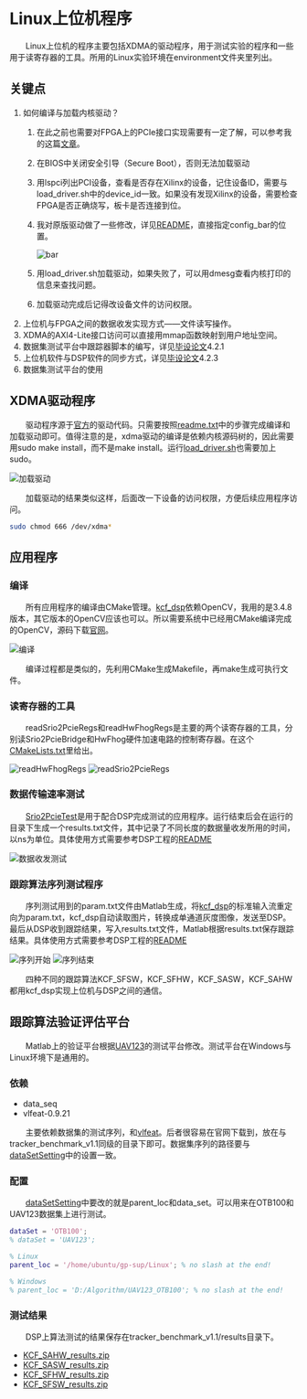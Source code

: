 # Linux上位机程序

&emsp;&emsp;Linux上位机的程序主要包括XDMA的驱动程序，用于测试实验的程序和一些用于读寄存器的工具。所用的Linux实验环境在environment文件夹里列出。

## 关键点

1. 如何编译与加载内核驱动？
   1. 在此之前也需要对FPGA上的PCIe接口实现需要有一定了解，可以参考我的这篇[文章](https://blog.csdn.net/qq_35787848/article/details/121541957)。
   2. 在BIOS中关闭安全引导（Secure Boot），否则无法加载驱动
   3. 用lspci列出PCI设备，查看是否存在Xilinx的设备，记住设备ID，需要与load_driver.sh中的device_id一致。如果没有发现Xilinx的设备，需要检查FPGA是否正确烧写，板卡是否连接到位。
   4. 我对原版驱动做了一些修改，详见[README](linux-kernel/xdma/README.md)，直接指定config_bar的位置。

      ![bar](README/2023-05-29-19-53-47.png)

   5. 用load_driver.sh加载驱动，如果失败了，可以用dmesg查看内核打印的信息来查找问题。
   6. 加载驱动完成后记得改设备文件的访问权限。
2. 上位机与FPGA之间的数据收发实现方式——文件读写操作。
3. XDMA的AXI4-Lite接口访问可以直接用mmap函数映射到用户地址空间。
4. 数据集测试平台中跟踪器脚本的编写，详见[毕设论文](../Thesis/Thesis.pdf)4.2.1
5. 上位机软件与DSP软件的同步方式，详见[毕设论文](../Thesis/Thesis.pdf)4.2.3
6. 数据集测试平台的使用

## XDMA驱动程序

&emsp;&emsp;驱动程序源于[官方](https://github.com/Xilinx/dma_ip_drivers/tree/master/XDMA/linux-kernel)的驱动代码。只需要按照[readme.txt](linux-kernel/readme.txt)中的步骤完成编译和加载驱动即可。值得注意的是，xdma驱动的编译是依赖内核源码树的，因此需要用sudo make install，而不是make install。运行[load_driver.sh](linux-kernel/tests/load_driver.sh)也需要加上sudo。

![加载驱动](README/2023-04-12-09-25-12.png)

&emsp;&emsp;加载驱动的结果类似这样，后面改一下设备的访问权限，方便后续应用程序访问。

```sh
sudo chmod 666 /dev/xdma*
```

## 应用程序

### 编译

&emsp;&emsp;所有应用程序的编译由CMake管理。[kcf_dsp](tracker_benchmark_v1.1/trackers/KCF_DSP/CMakeLists.txt)依赖OpenCV，我用的是3.4.8版本，其它版本的OpenCV应该也可以。所以需要系统中已经用CMake编译完成的OpenCV，源码下载[官网](https://opencv.org/releases/)。

![编译](README/2023-04-12-11-21-27.png)

&emsp;&emsp;编译过程都是类似的，先利用CMake生成Makefile，再make生成可执行文件。

### 读寄存器的工具

&emsp;&emsp;readSrio2PcieRegs和readHwFhogRegs是主要的两个读寄存器的工具，分别读Srio2PcieBridge和HwFhog硬件加速电路的控制寄存器。在这个[CMakeLists.txt](Tools/CMakeLists.txt)里给出。

![readHwFhogRegs](README/2023-04-12-09-57-58.png)
![readSrio2PcieRegs](README/2023-04-12-09-58-21.png)

### 数据传输速率测试

&emsp;&emsp;[Srio2PcieTest](Srio2PcieTest/CMakeLists.txt)是用于配合DSP完成测试的应用程序。运行结束后会在运行的目录下生成一个results.txt文件，其中记录了不同长度的数据量收发所用的时间，以ns为单位。具体使用方式需要参考DSP工程的[README](../DSP/README.md)

![数据收发测试](README/2023-04-12-09-26-17.png)

### 跟踪算法序列测试程序

&emsp;&emsp;序列测试用到的param.txt文件由Matlab生成，将[kcf_dsp](tracker_benchmark_v1.1/trackers/KCF_DSP/CMakeLists.txt)的标准输入流重定向为param.txt，kcf_dsp自动读取图片，转换成单通道灰度图像，发送至DSP。最后从DSP收到跟踪结果，写入results.txt文件，Matlab根据results.txt保存跟踪结果。具体使用方式需要参考DSP工程的[README](../DSP/README.md)

![序列开始](README/2023-04-12-09-47-49.png)
![序列结束](README/2023-04-12-09-47-31.png)

&emsp;&emsp;四种不同的跟踪算法KCF_SFSW，KCF_SFHW，KCF_SASW，KCF_SAHW都用kcf_dsp实现上位机与DSP之间的通信。

## 跟踪算法验证评估平台

&emsp;&emsp;Matlab上的验证平台根据[UAV123](https://cemse.kaust.edu.sa/ivul/uav123)的测试平台修改。测试平台在Windows与Linux环境下是通用的。

### 依赖

- data_seq
- vlfeat-0.9.21

&emsp;&emsp;主要依赖数据集的测试序列，和[vlfeat](https://www.vlfeat.org/)。后者很容易在官网下载到，放在与tracker_benchmark_v1.1同级的目录下即可。数据集序列的路径要与[dataSetSetting](tracker_benchmark_v1.1/util/dataSetSetting.m)中的设置一致。

### 配置

&emsp;&emsp;[dataSetSetting](tracker_benchmark_v1.1/util/dataSetSetting.m)中要改的就是parent_loc和data_set。可以用来在OTB100和UAV123数据集上进行测试。

```matlab
dataSet = 'OTB100';
% dataSet = 'UAV123';

% Linux
parent_loc = '/home/ubuntu/gp-sup/Linux'; % no slash at the end!

% Windows
% parent_loc = 'D:/Algorithm/UAV123_OTB100'; % no slash at the end!
```

### 测试结果

&emsp;&emsp;DSP上算法测试的结果保存在tracker_benchmark_v1.1/results目录下。

- [KCF_SAHW_results.zip](tracker_benchmark_v1.1/results/KCF_SAHW_results.zip)
- [KCF_SASW_results.zip](tracker_benchmark_v1.1/results/KCF_SASW_results.zip)
- [KCF_SFHW_results.zip](tracker_benchmark_v1.1/results/KCF_SFHW_results.zip)
- [KCF_SFSW_results.zip](tracker_benchmark_v1.1/results/KCF_SFSW_results.zip)
